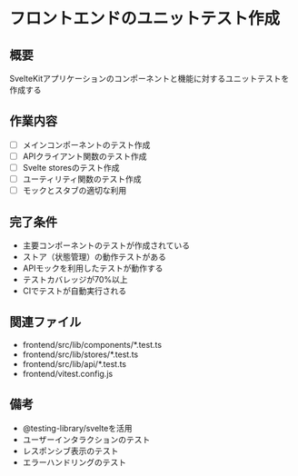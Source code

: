 # フロントエンドのユニットテスト作成

## 概要
SvelteKitアプリケーションのコンポーネントと機能に対するユニットテストを作成する

## 作業内容
- [ ] メインコンポーネントのテスト作成
- [ ] APIクライアント関数のテスト作成
- [ ] Svelte storesのテスト作成
- [ ] ユーティリティ関数のテスト作成
- [ ] モックとスタブの適切な利用

## 完了条件
- 主要コンポーネントのテストが作成されている
- ストア（状態管理）の動作テストがある
- APIモックを利用したテストが動作する
- テストカバレッジが70%以上
- CIでテストが自動実行される

## 関連ファイル
- frontend/src/lib/components/*.test.ts
- frontend/src/lib/stores/*.test.ts
- frontend/src/lib/api/*.test.ts
- frontend/vitest.config.js

## 備考
- @testing-library/svelteを活用
- ユーザーインタラクションのテスト
- レスポンシブ表示のテスト
- エラーハンドリングのテスト